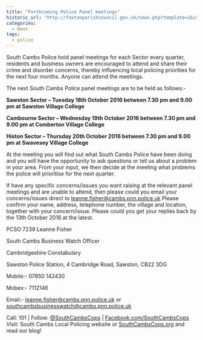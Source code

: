 ```yaml
---
title: "Forthcoming Police Panel meetings"
historic_url: "http://foxtonparishcouncil.gov.uk/news.php?template=2&id=398"
categories:
  - News
tags:
  - police
---
```


South Cambs Police hold panel meetings for each Sector every quarter, residents and business owners are encouraged to attend and share their crime and disorder concerns, thereby influencing local policing priorities for the next four months. Anyone can attend the meetings. 

The next South Cambs Police panel meetings are to be held as follows:-

**Sawston Sector – Tuesday 18th October 2016 between 7.30 pm and 9.00 pm at Sawston Village College**

**Cambourne Sector –  Wednesday 19th October 2016 between 7.30 pm and 9.00 pm at Comberton Village College**

**Histon Sector – Thursday 20th October 2016 between 7.30 pm and 9.00 pm at Swavesey Village College**

At the meeting you will find out what South Cambs Police have been doing and you will have the opportunity to ask questions or tell us about a problem in your area. From your input, we then decide at the meeting what problems the police will prioritise for the next quarter.

If have any specific concerns/issues you want raising at the relevant panel meetings and are unable to attend, then please could you email  your concerns/issues direct to [leanne.fisher@cambs.pnn.police.uk] Please confirm your name, address, telephone number, the village and location,  together with  your concern/issue.  Please could you get your replies back by the 13th October 2016 at the latest.

PCSO 7239 Leanne Fisher

South Cambs Business Watch Officer

Cambridgeshire Constabulary

Sawston Police Station, 4 Cambridge Road, Sawston, CB22 3DG

Mobile:- 07850 142430

Mobex:- 7112146

Email:- [leanne.fisher@cambs.pnn.police.uk] or [southcambsbusinesswatch@cambs.pnn.police.uk]

Call: 101 | Follow:   [@SouthCambsCops](https://twitter.com/SouthCambsCops) | [Facebook.com/SouthCambsCops](Facebook.com/SouthCambsCops)   Visit: South Cambs Local Policing website or [SouthCambsCops.org](SouthCambsCops.org) and read our blog!

[leanne.fisher@cambs.pnn.police.uk]: (mailto:leanne.fisher@cambs.pnn.police.uk)
[southcambsbusinesswatch@cambs.pnn.police.uk]: (mailto:southcambsbusinesswatch@cambs.pnn.police.uk)